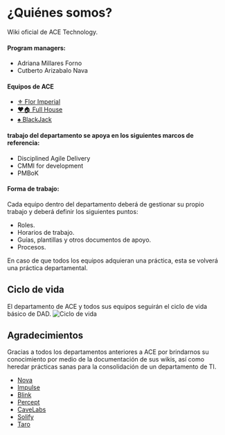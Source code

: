 # ¿Quiénes somos?
Wiki oficial de ACE Technology.

#### Program managers:
*   Adriana Millares Forno
*   Cutberto Arizabalo Nava

#### Equipos de ACE
*   [⚜️ Flor Imperial](../FlorImperial/README.md)
*   [❤️🏠 Full House](../FullHouse/README.md)
*   [♠️ BlackJack](../BlackJack/README.md)

#### trabajo del departamento se apoya en los siguientes marcos de referencia:
*   Disciplined Agile Delivery
*   CMMI for development
*   PMBoK

#### Forma de trabajo:
Cada equipo dentro del departamento deberá de gestionar su propio trabajo y deberá definir los siguientes puntos:

*   Roles.
*   Horarios de trabajo.
*   Guías, plantillas y otros documentos de apoyo.
*   Procesos.

En caso de que todos los equipos adquieran una práctica, esta se volverá una práctica departamental.

## Ciclo de vida 
El departamento de ACE y todos sus equipos seguirán el ciclo de vida básico de DAD.
![Ciclo de vida](https://lh5.googleusercontent.com/jJ1z9sIc30sQB6tcxz2GgLAYmcThxcm4XP-SiPg9BI3ZjA85NpfuScZl60rqjV9kqtFpR-V6PZguAKLjPTa0Er_p56B_lyyv8FoVKkMOcEMbkMIYbFM)

## Agradecimientos
Gracias a todos los departamentos anteriores a ACE por brindarnos su conocimiento por medio de la documentación de sus wikis, así como heredar prácticas sanas para la consolidación de un departamento de TI.

*   [Nova](https://github.com/novaDepto/Nova/wiki)
*   [Impulse](https://impulse-semestrei.github.io/)
*   [Blink](https://bitbucket.org/KaryRs/blink_wiki/wiki/Home)
*   [Percept](https://github.com/97joaquinhr/Percept/wiki)
*   [CaveLabs](https://github.com/97joaquinhr/Percept/wiki)
*   [Solify](https://github.com/Solify-IT/docs/wiki)
*   [Taro](https://taro-it.github.io/docs/)